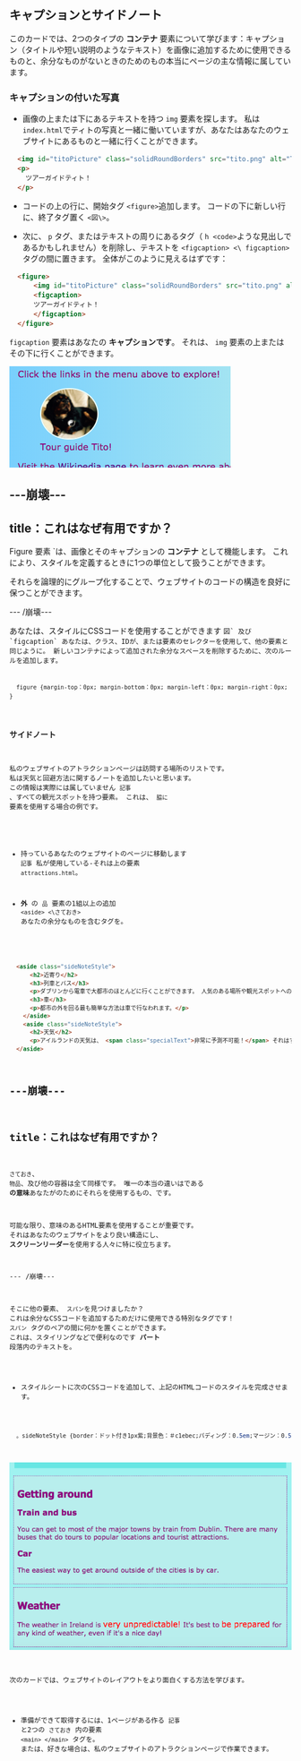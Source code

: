 ## キャプションとサイドノート

このカードでは、2つのタイプの **コンテナ** 要素について学びます：キャプション（タイトルや短い説明のようなテキスト）を画像に追加するために使用できるものと、余分なものがないときのためのもの本当にページの主な情報に属しています。

### キャプションの付いた写真

+ 画像の上または下にあるテキストを持つ `img` 要素を探します。 私は `index.html`でティトの写真と一緒に働いていますが、あなたはあなたのウェブサイトにあるものと一緒に行くことができます。 

```html
  <img id="titoPicture" class="solidRoundBorders" src="tito.png" alt="Tito the dog" />          
  <p>
    ツアーガイドティト！
  </p>
```

+ コードの上の行に、開始タグ `<figure>`追加します。 コードの下に新しい行に、終了タグ置く `<図\>`。

+ 次に、 `p` タグ、またはテキストの周りにあるタグ（ `h <code>`ような見出しであるかもしれません）を削除し、テキストを `<figcaption> <\ figcaption>` タグの間に置きます。 全体がこのように見えるはずです：

```html
  <figure>
      <img id="titoPicture" class="solidRoundBorders" src="tito.png" alt="Tito the dog" />          
      <figcaption>
      ツアーガイドティト！
      </figcaption>
  </figure>
```

`figcaption` 要素はあなたの **キャプションです**。 それは、 `img` 要素の上またはその下に行くことができます。

![キャプション付きティトの画像](images/figureAndCaption.png)

## \---崩壊\---

## title：これはなぜ有用ですか？

Figure</code> 要素 `は、画像とそのキャプションの <strong>コンテナ</strong> として機能します。 これにより、スタイルを定義するときに1つの単位として扱うことができます。</p>

<p>それらを論理的にグループ化することで、ウェブサイトのコードの構造を良好に保つことができます。</p>

<p>--- /崩壊---</p>

<p>あなたは、スタイルにCSSコードを使用することができます <code>図` 及び `figcaption` あなたは、クラス、IDが、または要素のセレクターを使用して、他の要素と同じように。 新しいコンテナによって追加された余分なスペースを削除するために、次のルールを追加します。

```css
  figure {margin-top：0px; margin-bottom：0px; margin-left：0px; margin-right：0px; }
```

### サイドノート

私のウェブサイトのアトラクションページは訪問する場所のリストです。 私は天気と回避方法に関するノートを追加したいと思います。 この情報は実際には属していません `記事` 、すべての観光スポットを持つ要素。 これは、 `脇に` 要素を使用する場合の例です。

+ 持っているあなたのウェブサイトのページに移動します `記事` 私が使用している-それは上の要素 `attractions.html`。

+ **外** の `品` 要素の1組以上の追加 `<aside> <\さておき>` あなたの余分なものを含むタグを。

```html
  <aside class="sideNoteStyle">
      <h2>近寄り</h2>
      <h3>列車とバス</h3>
      <p>ダブリンから電車で大都市のほとんどに行くことができます。 人気のある場所や観光スポットへのツアーを行っている多くのバスがあります。</p>
      <h3>車</h3>
      <p>都市の外を回る最も簡単な方法は車で行なわれます。</p>
    </aside>
    <aside class="sideNoteStyle">
      <h2>天気</h2>
      <p>アイルランドの天気は、 <span class="specialText">非常に予測不可能！</span> それはするのがベストです <span class="specialText">調製することが</span> 、それは素敵な日だ場合でも、天候のあらゆる種類のために！</p>
  </aside>
```

## \---崩壊\---

## title：これはなぜ有用ですか？

`さておき`、 `物品`、及び他の容器は全て同様です。 唯一の本当の違いはである **の意味**あなたがのためにそれらを使用するもの、です。

可能な限り、意味のあるHTML要素を使用することが重要です。 それはあなたのウェブサイトをより良い構造にし、 **スクリーンリーダー**を使用する人々に特に役立ちます。

\--- /崩壊\---

そこに他の要素、 `スパン`を見つけましたか？ これは余分なCSSコードを追加するためだけに使用できる特別なタグです！ `スパン` タグのペアの間に何かを置くことができます。 これは、スタイリングなどで便利なのです **パート** 段落内のテキストを。

+ スタイルシートに次のCSSコードを追加して、上記のHTMLコードのスタイルを完成させます。

```css
  。sideNoteStyle {border：ドット付き1px紫;背景色：＃c1ebec;パディング：0.5em;マージン：0.5em; } .specialText {color：＃FF4500;} font-size：大きい; }
```

![独自のスタイリングの追加ノート](images/asidesStyled.png)

次のカードでは、ウェブサイトのレイアウトをより面白くする方法を学びます。

+ 準備ができて取得するには、1ページがある作る `記事` と2つの `さておき` 内の要素 `<main> </main>` タグを。 または、好きな場合は、私のウェブサイトのアトラクションページで作業できます。